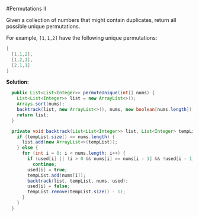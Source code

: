 #Permutations II

Given a collection of numbers that might contain duplicates, return all possible unique permutations.

For example,
```[1,1,2]``` have the following unique permutations:

```java
[
  [1,1,2],
  [1,2,1],
  [2,1,1]
]
```

**Solution:**

```java
  public List<List<Integer>> permuteUnique(int[] nums) {
    List<List<Integer>> list = new ArrayList<>();
    Arrays.sort(nums);
    backtrack(list, new ArrayList<>(), nums, new boolean[nums.length]);
    return list;
  }

  private void backtrack(List<List<Integer>> list, List<Integer> tempList, int[] nums, boolean[] used) {
    if (tempList.size() == nums.length) {
      list.add(new ArrayList<>(tempList));
    } else {
      for (int i = 0; i < nums.length; i++) {
        if (used[i] || (i > 0 && nums[i] == nums[i - 1] && !used[i - 1]))
          continue;
        used[i] = true;
        tempList.add(nums[i]);
        backtrack(list, tempList, nums, used);
        used[i] = false;
        tempList.remove(tempList.size() - 1);
      }
    }
  }
```
